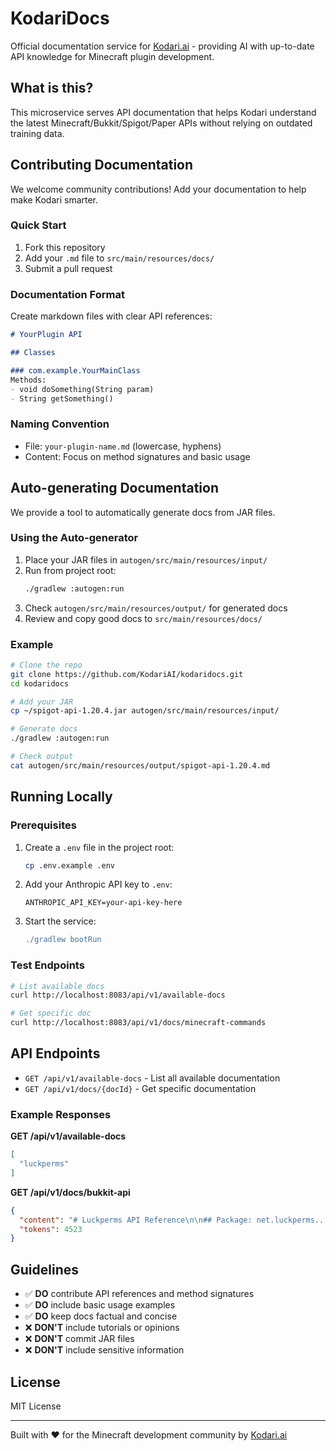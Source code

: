 # KodariDocs

Official documentation service for [Kodari.ai](https://kodari.ai) - providing AI with up-to-date API knowledge for Minecraft plugin development.

## What is this?

This microservice serves API documentation that helps Kodari understand the latest Minecraft/Bukkit/Spigot/Paper APIs without relying on outdated training data.

## Contributing Documentation

We welcome community contributions! Add your documentation to help make Kodari smarter.

### Quick Start

1. Fork this repository
2. Add your `.md` file to `src/main/resources/docs/`
3. Submit a pull request

### Documentation Format

Create markdown files with clear API references:

```markdown
# YourPlugin API

## Classes

### com.example.YourMainClass
Methods:
- void doSomething(String param)
- String getSomething()
```

### Naming Convention

- File: `your-plugin-name.md` (lowercase, hyphens)
- Content: Focus on method signatures and basic usage

## Auto-generating Documentation

We provide a tool to automatically generate docs from JAR files.

### Using the Auto-generator

1. Place your JAR files in `autogen/src/main/resources/input/`
2. Run from project root:
   ```bash
   ./gradlew :autogen:run
   ```
3. Check `autogen/src/main/resources/output/` for generated docs
4. Review and copy good docs to `src/main/resources/docs/`

### Example

```bash
# Clone the repo
git clone https://github.com/KodariAI/kodaridocs.git
cd kodaridocs

# Add your JAR
cp ~/spigot-api-1.20.4.jar autogen/src/main/resources/input/

# Generate docs
./gradlew :autogen:run

# Check output
cat autogen/src/main/resources/output/spigot-api-1.20.4.md
```

## Running Locally

### Prerequisites

1. Create a `.env` file in the project root:
   ```bash
   cp .env.example .env
   ```

2. Add your Anthropic API key to `.env`:
   ```env
   ANTHROPIC_API_KEY=your-api-key-here
   ```

3. Start the service:
   ```gradle
   ./gradlew bootRun
   ```

### Test Endpoints

```bash
# List available docs
curl http://localhost:8083/api/v1/available-docs

# Get specific doc
curl http://localhost:8083/api/v1/docs/minecraft-commands
```

## API Endpoints

- `GET /api/v1/available-docs` - List all available documentation
- `GET /api/v1/docs/{docId}` - Get specific documentation

### Example Responses

**GET /api/v1/available-docs**
```json
[
  "luckperms"
]
```
**GET /api/v1/docs/bukkit-api**
```json
{
  "content": "# Luckperms API Reference\n\n## Package: net.luckperms...",
  "tokens": 4523
}
```

## Guidelines

- ✅ **DO** contribute API references and method signatures
- ✅ **DO** include basic usage examples
- ✅ **DO** keep docs factual and concise
- ❌ **DON'T** include tutorials or opinions
- ❌ **DON'T** commit JAR files
- ❌ **DON'T** include sensitive information

## License

MIT License

---

Built with ❤️ for the Minecraft development community by [Kodari.ai](https://kodari.ai)
